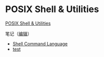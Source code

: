 ---
---
# POSIX Shell & Utilities

[POSIX Shell & Utilities](http://pubs.opengroup.org/onlinepubs/9699919799/utilities/contents.html)

笔记（[编辑](https://github.com/ynotes/shell/)）

- [Shell Command Language](utilities/V3_chap02.html)
- [test](utilities/test.html)
